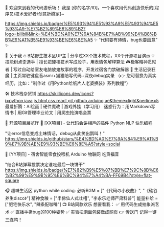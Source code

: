 🎉 ​欢迎来到我的代码游乐场！​
我是 [你的名字/ID]，一个喜欢用代码创造快乐的[程序员/技术爱好者/创意折腾家]~

https://img.shields.io/badge/%E5%93%94%E5%93%A9%E5%93%94%E5%93%A9-%E7%B2%89%E8%89%B2?logo=bilibili&link=%E4%BD%A0%E7%9A%84B%E7%AB%99%E4%B8%BB%E9%A1%B5%E9%93%BE%E6%8E%A5
✨ “代码要有诗情，bug也要画意” ✨

🚀 ​关于我
🔥 ​B站野生技术区UP主 | 分享过XX个技术教程，XX个开源项目演示
💡 ​技能树点歪选手 | 擅长把硬核技术写成段子，用表情包解释算法
🎮 ​极客精神贯彻者 | 写过自动给室友电脑放鬼故事的程序，开发过宿舍门禁破解器
📸 ​生活记录狂魔 | 主页常驻键盘音asmr+猫猫陪写代码+深夜debug实录
（👉 您可替换为真实经历，比如："制作过《用Python给纸片人老婆换装》系列教程"）

🛠️ ​技术栈杂货铺
https://skillicons.dev/icons?i=python,java,js,html,css,react,git,github,arduino,ae&theme=light&perline=5
最爱折腾：AI绘画 | 硬件魔改 | 游戏外挂（学习用）
迷惑行为：用Markdown写情书 | 用Git管理毕业论文 | 用爬虫抢演唱会票

🌈 ​开源项目展览厅
🎯 [XX项目] - 让代码会讲相声的插件
Python NLP 快乐编程

"让error信息变成土味情话，debug从此笑出鹅叫！"
https://img.shields.io/github/stars/%E4%BD%A0%E7%9A%84%E9%A1%B9%E7%9B%AE%E9%93%BE%E6%8E%A5?style=social

🤖 [YY项目] - 宿舍智能零食投喂机
Arduino 物联网 吃货福音

"结合B站弹幕投票决定谁吃最后一块饼干"
https://img.shields.io/badge/%E7%82%B9%E5%87%BB%E7%9C%8B%E6%B2%99%E9%9B%95%E6%BC%94%E7%A4%BA-FF69B4?style=flat-square

🎧 ​趣味生活区
python
while coding:
    必听BGM = ["《代码の小夜曲》", "《硅谷养生disco》"]
    精神食粮 = ["半佛仙人式吐槽", "李永乐老师严肃科普"]
    能量补给 = ["肥宅快乐水", "辣条配咖啡"]
📺 ​B站同款欢乐
想要看我：
✅ 用代码生成抽象派艺术
✅ 直播手撕bug的100种姿势
✅ 实验把泡面包装做成网页
👉 传送门 记得一键三连鸭！
